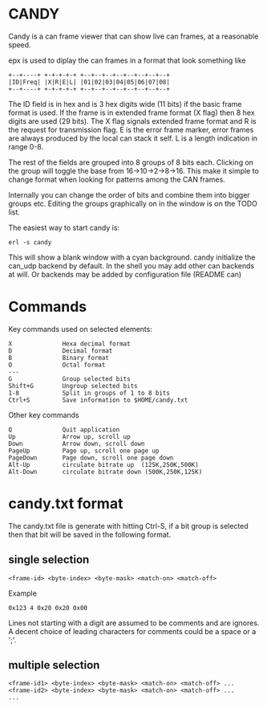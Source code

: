 CANDY
=====

Candy is a can frame viewer that can show live can frames,
at a reasonable speed.

epx is used to diplay the can frames in a format that look something like

    +--+----+ +-+-+-+-+ +--+--+--+--+--+--+--+--+
    |ID|Freq| |X|R|E|L| |01|02|03|04|05|06|07|08|
    +--+----+ +-+-+-+-+ +--+--+--+--+--+--+--+--+

The ID field is in hex and is 3 hex digits wide (11 bits) if the 
basic frame format is used. If the frame is in extended frame format (X flag) 
then 8 hex digits are used (29 bits).
The X flag signals extended frame format and R is the request for transmission
flag. E is the error frame marker, error frames are always produced by 
the local can stack it self. 
L is a length indication in range 0-8.

The rest of the fields are grouped into 8 groups of 8 bits each.
Clicking on the group will toggle the base from 16->10->2->8->16.
This make it simple to change format when looking for patterns among
the CAN frames.

Internally you can change the order of bits and combine them into bigger
groups etc. Editing the groups graphically on in the window is
on the TODO list.

The easiest way to start candy is:

    erl -s candy

This will show a blank window with a cyan background.
candy initialize the can_udp backend by default. In the shell you
may add other can backends at will. Or backends may be added by
configuration file (README can)

# Commands

Key commands used on selected elements:

    X              Hexa decimal format
    D              Decimal format
    B              Binary format
    O              Octal format
    ---
    G              Group selected bits
    Shift+G        Ungroup selected bits
    1-8            Split in groups of 1 to 8 bits
    Ctrl+S         Save information to $HOME/candy.txt

Other key commands

    Q              Quit application
    Up             Arrow up, scroll up
    Down           Arrow down, scroll down
    PageUp         Page up, scroll one page up
    PageDown       Page down, scroll one page down
	Alt-Up         circulate bitrate up  (125K,250K,500K)
	Alt-Down       circulate bitrate down (500K,250K,125K)

# candy.txt format

The candy.txt file is generate with hitting Ctrl-S, if
a bit group is selected then that bit will be saved
in the following format.

## single selection

    <frame-id> <byte-index> <byte-mask> <match-on> <match-off>

Example

    0x123 4 0x20 0x20 0x00

Lines not starting with a digit are assumed to be comments
and are ignores. A decent choice of leading characters for
comments could be a space or a ';'.

## multiple selection

    <frame-id1> <byte-index> <byte-mask> <match-on> <match-off> ...
    <frame-id2> <byte-index> <byte-mask> <match-on> <match-off> ...
    ...
